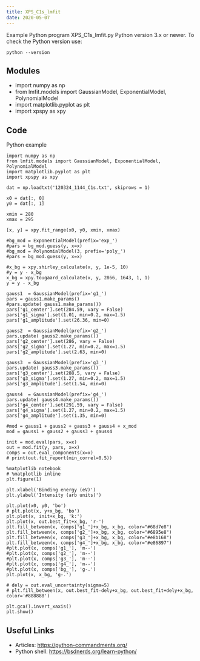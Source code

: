 ```yaml
---
title: XPS_C1s_lmfit
date: 2020-05-07
---
```

Example Python program XPS_C1s_lmfit.py
Python version 3.x or newer.
To check the Python version use:

    python --version

## Modules

* import numpy as np
* from lmfit.models import GaussianModel, ExponentialModel, PolynomialModel
* import matplotlib.pyplot as plt
* import xpspy as xpy

## Code

Python example

    import numpy as np
    from lmfit.models import GaussianModel, ExponentialModel, PolynomialModel
    import matplotlib.pyplot as plt
    import xpspy as xpy
    
    dat = np.loadtxt('120324_1144_C1s.txt', skiprows = 1)
    
    x0 = dat[:, 0]
    y0 = dat[:, 1]
    
    xmin = 280
    xmax = 295
    
    [x, y] = xpy.fit_range(x0, y0, xmin, xmax)
    
    #bg_mod = ExponentialModel(prefix='exp_')
    #pars = bg_mod.guess(y, x=x)
    #bg_mod = PolynomialModel(3, prefix='poly_')
    #pars = bg_mod.guess(y, x=x)
    
    #x_bg = xpy.shirley_calculate(x, y, 1e-5, 10)
    #y = y - x_bg
    x_bg = xpy.tougaard_calculate(x, y, 2866, 1643, 1, 1)
    y = y - x_bg
    
    gauss1  = GaussianModel(prefix='g1_')
    pars = gauss1.make_params()
    #pars.update( gauss1.make_params())
    pars['g1_center'].set(284.59, vary = False)
    pars['g1_sigma'].set(1.01, min=0.2, max=1.5)
    pars['g1_amplitude'].set(26.36, min=0)
    
    gauss2  = GaussianModel(prefix='g2_')
    pars.update( gauss2.make_params())
    pars['g2_center'].set(286, vary = False)
    pars['g2_sigma'].set(1.27, min=0.2, max=1.5)
    pars['g2_amplitude'].set(2.63, min=0)
    
    gauss3  = GaussianModel(prefix='g3_')
    pars.update( gauss3.make_params())
    pars['g3_center'].set(288.5, vary = False)
    pars['g3_sigma'].set(1.27, min=0.2, max=1.5)
    pars['g3_amplitude'].set(1.54, min=0)
    
    gauss4  = GaussianModel(prefix='g4_')
    pars.update( gauss4.make_params())
    pars['g4_center'].set(291.59, vary = False)
    pars['g4_sigma'].set(1.27, min=0.2, max=1.5)
    pars['g4_amplitude'].set(1.35, min=0)
    
    #mod = gauss1 + gauss2 + gauss3 + gauss4 + x_mod
    mod = gauss1 + gauss2 + gauss3 + gauss4
    
    init = mod.eval(pars, x=x)
    out = mod.fit(y, pars, x=x)
    comps = out.eval_components(x=x)
    # print(out.fit_report(min_correl=0.5))
    
    %matplotlib notebook
    # %matplotlib inline
    plt.figure(1)
    
    plt.xlabel('Binding energy (eV)')
    plt.ylabel('Intensity (arb units)')
    
    plt.plot(x0, y0, 'bo')
    # plt.plot(x, y+x_bg, 'bo')
    plt.plot(x, init+x_bg, 'k:')
    plt.plot(x, out.best_fit+x_bg, 'r-')
    plt.fill_between(x, comps['g1_']+x_bg, x_bg, color="#68d7e8")
    plt.fill_between(x, comps['g2_']+x_bg, x_bg, color="#6895e8")
    plt.fill_between(x, comps['g3_']+x_bg, x_bg, color="#e8b168")
    plt.fill_between(x, comps['g4_']+x_bg, x_bg, color="#e86897")
    #plt.plot(x, comps['g1_'], 'm--')
    #plt.plot(x, comps['g2_'], 'm--')
    #plt.plot(x, comps['g3_'], 'm--')
    #plt.plot(x, comps['g4_'], 'm--')
    #plt.plot(x, comps['bg_'], 'g-.')
    plt.plot(x, x_bg, 'g-.')
    
    # dely = out.eval_uncertainty(sigma=5)
    # plt.fill_between(x, out.best_fit-dely+x_bg, out.best_fit+dely+x_bg, color='#888888')
    
    plt.gca().invert_xaxis()
    plt.show()

## Useful Links

- Articles: https://python-commandments.org/
- Python shell: https://bsdnerds.org/learn-python/
